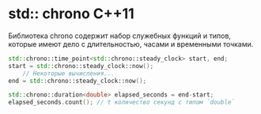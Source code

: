 # std:: chrono C++11
Библиотека chrono содержит набор служебных функций и типов, которые имеют дело с длительностью, часами и временными точками.
```c++
std::chrono::time_point<std::chrono::steady_clock> start, end; 
start = std::chrono::steady_clock::now(); 
	// Некоторые вычисления... 
end = std::chrono::steady_clock::now(); 

std::chrono::duration<double> elapsed_seconds = end-start;
elapsed_seconds.count(); // t количество секунд с типом `double`
```

